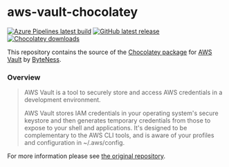 # aws-vault-chocolatey

[![Azure Pipelines latest build](https://dev.azure.com/gusztavvargadr/chocolatey/_apis/build/status/aws-vault?branchName=master)](https://dev.azure.com/gusztavvargadr/chocolatey/_build/latest?definitionId=6&branchName=master)
[![GitHub latest release](https://img.shields.io/github/release/gusztavvargadr/aws-vault-chocolatey.svg)](https://github.com/gusztavvargadr/aws-vault-chocolatey/releases/latest/)
[![Chocolatey downloads](https://img.shields.io/chocolatey/dt/aws-vault.svg)](https://chocolatey.org/packages/aws-vault/)

This repository contains the source of the [Chocolatey package] for [AWS Vault] by [ByteNess].

### Overview

> AWS Vault is a tool to securely store and access AWS credentials in a development environment.
> 
> AWS Vault stores IAM credentials in your operating system's secure keystore and then generates temporary credentials from those to expose to your shell and applications. It's designed to be complementary to the AWS CLI tools, and is aware of your profiles and configuration in ~/.aws/config.

For more information please see [the original repository][AWS Vault].

[Chocolatey package]: https://chocolatey.org/packages/aws-vault/
[AWS Vault]: https://github.com/ByteNess/aws-vault/
[ByteNess]:  https://github.com/ByteNess/
